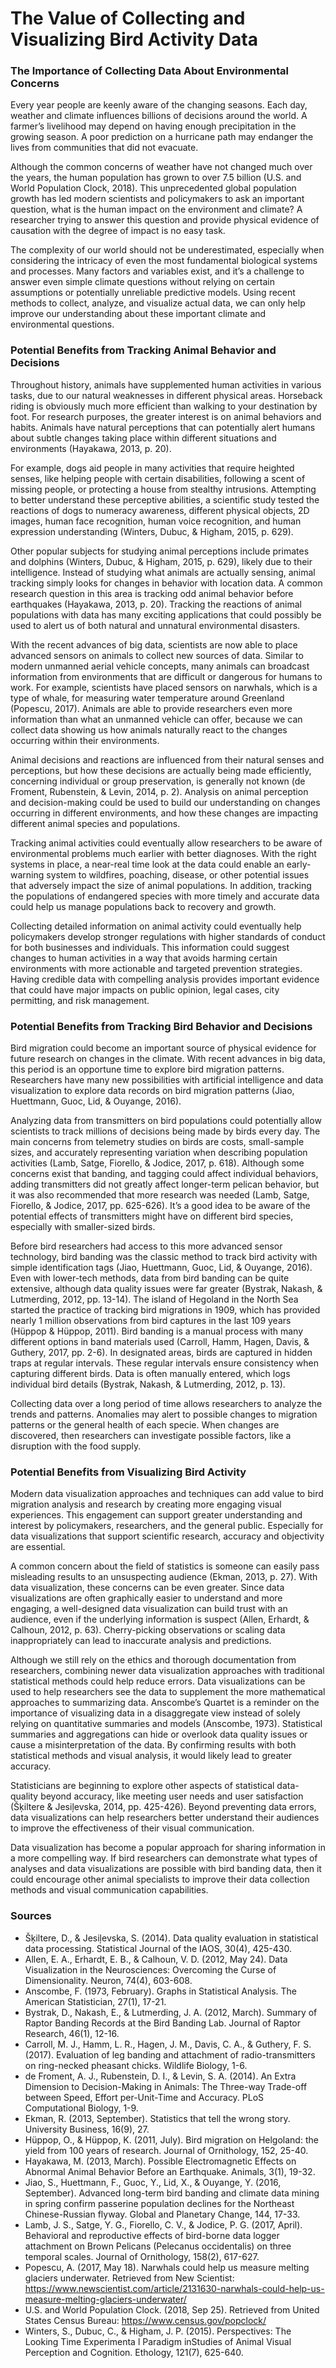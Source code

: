 # The Value of Collecting and Visualizing Bird Activity Data

### The Importance of Collecting Data About Environmental Concerns

Every year people are keenly aware of the changing seasons. Each day, weather and climate influences billions of decisions around the world. A farmer’s livelihood may depend on having enough precipitation in the growing season. A poor prediction on a hurricane path may endanger the lives from communities that did not evacuate. 

Although the common concerns of weather have not changed much over the years, the human population has grown to over 7.5 billion (U.S. and World Population Clock, 2018). This unprecedented global population growth has led modern scientists and policymakers to ask an important question, what is the human impact on the environment and climate? A researcher trying to answer this question and provide physical evidence of causation with the degree of impact is no easy task.

The complexity of our world should not be underestimated, especially when considering the intricacy of even the most fundamental biological systems and processes. Many factors and variables exist, and it’s a challenge to answer even simple climate questions without relying on certain assumptions or potentially unreliable predictive models. Using recent methods to collect, analyze, and visualize actual data, we can only help improve our understanding about these important climate and environmental questions.

### Potential Benefits from Tracking Animal Behavior and Decisions

Throughout history, animals have supplemented human activities in various tasks, due to our natural weaknesses in different physical areas. Horseback riding is obviously much more efficient than walking to your destination by foot. For research purposes, the greater interest is on animal behaviors and habits. Animals have natural perceptions that can potentially alert humans about subtle changes taking place within different situations and environments (Hayakawa, 2013, p. 20).

For example, dogs aid people in many activities that require heighted senses, like helping people with certain disabilities, following a scent of missing people, or protecting a house from stealthy intrusions. Attempting to better understand these perceptive abilities, a scientific study tested the reactions of dogs to numeracy awareness, different physical objects, 2D images, human face recognition, human voice recognition, and human expression understanding (Winters, Dubuc, & Higham, 2015, p. 629).

Other popular subjects for studying animal perceptions include primates and dolphins (Winters, Dubuc, & Higham, 2015, p. 629), likely due to their intelligence. Instead of studying what animals are actually sensing, animal tracking simply looks for changes in behavior with location data. A common research question in this area is tracking odd animal behavior before earthquakes (Hayakawa, 2013, p. 20). Tracking the reactions of animal populations with data has many exciting applications that could possibly be used to alert us of both natural and unnatural environmental disasters.

With the recent advances of big data, scientists are now able to place advanced sensors on animals to collect new sources of data. Similar to modern unmanned aerial vehicle concepts, many animals can broadcast information from environments that are difficult or dangerous for humans to work. For example, scientists have placed sensors on narwhals, which is a type of whale, for measuring water temperature around Greenland (Popescu, 2017). Animals are able to provide researchers even more information than what an unmanned vehicle can offer, because we can collect data showing us how animals naturally react to the changes occurring within their environments.

Animal decisions and reactions are influenced from their natural senses and perceptions, but how these decisions are actually being made efficiently, concerning individual or group preservation, is generally not known (de Froment, Rubenstein, & Levin, 2014, p. 2). Analysis on animal perception and decision-making could be used to build our understanding on changes occurring in different environments, and how these changes are impacting different animal species and populations.

Tracking animal activities could eventually allow researchers to be aware of environmental problems much earlier with better diagnoses. With the right systems in place, a near-real time look at the data could enable an early-warning system to wildfires, poaching, disease, or other potential issues that adversely impact the size of animal populations. In addition, tracking the populations of endangered species with more timely and accurate data could help us manage populations back to recovery and growth.

Collecting detailed information on animal activity could eventually help policymakers develop stronger regulations with higher standards of conduct for both businesses and individuals. This information could suggest changes to human activities in a way that avoids harming certain environments with more actionable and targeted prevention strategies. Having credible data with compelling analysis provides important evidence that could have major impacts on public opinion, legal cases, city permitting, and risk management.

### Potential Benefits from Tracking Bird Behavior and Decisions

Bird migration could become an important source of physical evidence for future research on changes in the climate. With recent advances in big data, this period is an opportune time to explore bird migration patterns. Researchers have many new possibilities with artificial intelligence and data visualization to explore data records on bird migration patterns (Jiao, Huettmann, Guoc, Lid, & Ouyange, 2016).

Analyzing data from transmitters on bird populations could potentially allow scientists to track millions of decisions being made by birds every day. The main concerns from telemetry studies on birds are costs, small-sample sizes, and accurately representing variation when describing population activities (Lamb, Satge, Fiorello, & Jodice, 2017, p. 618). Although some concerns exist that banding, and tagging could affect individual behaviors, adding transmitters did not greatly affect longer-term pelican behavior, but it was also recommended that more research was needed (Lamb, Satge, Fiorello, & Jodice, 2017, pp. 625-626). It’s a good idea to be aware of the potential effects of transmitters might have on different bird species, especially with smaller-sized birds.

Before bird researchers had access to this more advanced sensor technology, bird banding was the classic method to track bird activity with simple identification tags (Jiao, Huettmann, Guoc, Lid, & Ouyange, 2016). Even with lower-tech methods, data from bird banding can be quite extensive, although data quality issues were far greater (Bystrak, Nakash, & Lutmerding, 2012, pp. 13-14). The island of Hegoland in the North Sea started the practice of tracking bird migrations in 1909, which has provided nearly 1 million observations from bird captures in the last 109 years (Hüppop & Hüppop, 2011). Bird banding is a manual process with many different options in band materials used (Carroll, Hamm, Hagen, Davis, & Guthery, 2017, pp. 2-6). In designated areas, birds are captured in hidden traps at regular intervals. These regular intervals ensure consistency when capturing different birds. Data is often manually entered, which logs individual bird details (Bystrak, Nakash, & Lutmerding, 2012, p. 13).

Collecting data over a long period of time allows researchers to analyze the trends and patterns. Anomalies may alert to possible changes to migration patterns or the general health of each specie. When changes are discovered, then researchers can investigate possible factors, like a disruption with the food supply.

### Potential Benefits from Visualizing Bird Activity

Modern data visualization approaches and techniques can add value to bird migration analysis and research by creating more engaging visual experiences. This engagement can support greater understanding and interest by policymakers, researchers, and the general public. Especially for data visualizations that support scientific research, accuracy and objectivity are essential. 

A common concern about the field of statistics is someone can easily pass misleading results to an unsuspecting audience (Ekman, 2013, p. 27). With data visualization, these concerns can be even greater. Since data visualizations are often graphically easier to understand and more engaging, a well-designed data visualization can build trust with an audience, even if the underlying information is suspect (Allen, Erhardt, & Calhoun, 2012, p. 63). Cherry-picking observations or scaling data inappropriately can lead to inaccurate analysis and predictions.

Although we still rely on the ethics and thorough documentation from researchers, combining newer data visualization approaches with traditional statistical methods could help reduce errors. Data visualizations can be used to help researchers see the data to supplement the more mathematical approaches to summarizing data. Anscombe’s Quartet is a reminder on the importance of visualizing data in a disaggregate view instead of solely relying on quantitative summaries and models (Anscombe, 1973). Statistical summaries and aggregations can hide or overlook data quality issues or cause a misinterpretation of the data. By confirming results with both statistical methods and visual analysis, it would likely lead to greater accuracy.

Statisticians are beginning to explore other aspects of statistical data-quality beyond accuracy, like meeting user needs and user satisfaction (Šķiltere & Jesiļevska, 2014, pp. 425-426). Beyond preventing data errors, data visualizations can help researchers better understand their audiences to improve the effectiveness of their visual communication.

Data visualization has become a popular approach for sharing information in a more compelling way. If bird researchers can demonstrate what types of analyses and data visualizations are possible with bird banding data, then it could encourage other animal specialists to improve their data collection methods and visual communication capabilities.

### Sources
* Šķiltere, D., & Jesiļevska, S. (2014). Data quality evaluation in statistical data processing. Statistical Journal of the IAOS, 30(4), 425-430.
* Allen, E. A., Erhardt, E. B., & Calhoun, V. D. (2012, May 24). Data Visualization in the Neurosciences: Overcoming the Curse of Dimensionality. Neuron, 74(4), 603-608.
* Anscombe, F. (1973, February). Graphs in Statistical Analysis. The American Statistician, 27(1), 17-21.
* Bystrak, D., Nakash, E., & Lutmerding, J. A. (2012, March). Summary of Raptor Banding Records at the Bird Banding Lab. Journal of Raptor Research, 46(1), 12-16.
* Carroll, M. J., Hamm, L. R., Hagen, J. M., Davis, C. A., & Guthery, F. S. (2017). Evaluation of leg banding and attachment of radio-transmitters on ring-necked pheasant chicks. Wildlife Biology, 1-6.
* de Froment, A. J., Rubenstein, D. I., & Levin, S. A. (2014). An Extra Dimension to Decision-Making in Animals: The Three-way Trade-off between Speed, Effort per-Unit-Time and Accuracy. PLoS Computational Biology, 1-9.
* Ekman, R. (2013, September). Statistics that tell the wrong story. University Business, 16(9), 27.
* Hüppop, O., & Hüppop, K. (2011, July). Bird migration on Helgoland: the yield from 100 years of research. Journal of Ornithology, 152, 25-40.
* Hayakawa, M. (2013, March). Possible Electromagnetic Effects on Abnormal Animal Behavior Before an Earthquake. Animals, 3(1), 19-32.
* Jiao, S., Huettmann, F., Guoc, Y., Lid, X., & Ouyange, Y. (2016, September). Advanced long-term bird banding and climate data mining in spring confirm passerine population declines for the Northeast Chinese-Russian flyway. Global and Planetary Change, 144, 17-33.
* Lamb, J. S., Satge, Y. G., Fiorello, C. V., & Jodice, P. G. (2017, April). Behavioral and reproductive effects of bird-borne data logger attachment on Brown Pelicans (Pelecanus occidentalis) on three temporal scales. Journal of Ornithology, 158(2), 617-627.
* Popescu, A. (2017, May 18). Narwhals could help us measure melting glaciers underwater. Retrieved from New Scientist: https://www.newscientist.com/article/2131630-narwhals-could-help-us-measure-melting-glaciers-underwater/
* U.S. and World Population Clock. (2018, Sep 25). Retrieved from United States Census Bureau: https://www.census.gov/popclock/
* Winters, S., Dubuc, C., & Higham, J. P. (2015). Perspectives: The Looking Time Experimenta l Paradigm inStudies of Animal Visual Perception and Cognition. Ethology, 121(7), 625-640.

